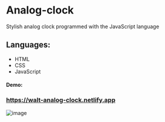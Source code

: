 # Analog-clock
Stylish analog clock programmed with the JavaScript language

## Languages:
* HTML
* CSS
* JavaScript

#### Demo:
### https://walt-analog-clock.netlify.app
![image](https://user-images.githubusercontent.com/81018331/220134516-2c1360f1-1de5-492c-a769-091731a07b09.png)
